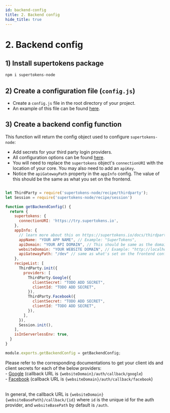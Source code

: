 ```yaml
---
id: backend-config
title: 2. Backend config
hide_title: true
---
```


# 2. Backend config

## 1) Install supertokens package
```bash
npm i supertokens-node
```

## 2) Create a configuration file (`config.js`)
- Create a `config.js` file in the root directory of your project.
- An example of this file can be found [here](https://github.com/supertokens/supertokens-auth-react/blob/master/examples/with-aws-lambda/backend/config.js).


## 3) Create a backend config function
This function will return the config object used to configure `supertokens-node`:
- Add secrets for your third party login providers.
- All configuration options can be found [here](/docs/nodejs/thirdparty/init).
- You will need to replace the `supertokens` object's `connectionURI` with the location of your core. You may also need to add an `apiKey`.
- Notice the `apiGatewayPath` property in the `appInfo` config. The value of this should be the same as what you set on the frontend.

<!--DOCUSAURUS_CODE_TABS-->
<!--config.js-->
```js

let ThirdParty = require('supertokens-node/recipe/thirdparty');
let Session = require('supertokens-node/recipe/session')

function getBackendConfig() {
  return {
    supertokens: {
      connectionURI: 'https://try.supertokens.io',
    },
    appInfo: {
      // learn more about this on https://supertokens.io/docs/thirdparty/appinfo
      appName: "YOUR APP NAME", // Example: "SuperTokens",
      apiDomain: "YOUR API DOMAIN", // This should be same as the domain name of your API Gateway. Example:  https://0ktsu4mmb6.execute-api.us-east-1.amazonaws.com
      websiteDomain: "YOUR WEBSITE DOMAIN", // Example: "http://localhost:8080",
      apiGatewayPath: "/dev" // same as what's set on the frontend config
    },
    recipeList: [
      ThirdParty.init({
        providers: [
          ThirdParty.Google({
            clientSecret: "TODO ADD SECRET",
            clientId: "TODO ADD SECRET",
          }),
          ThirdParty.Facebook({
            clientSecret: "TODO ADD SECRET",
            clientId: "TODO ADD SECRET",
          }),
        ],
      }),
      Session.init(),
    ],
    isInServerlessEnv: true,
  }
}

module.exports.getBackendConfig = getBackendConfig;

```
<!--END_DOCUSAURUS_CODE_TABS-->

<div class="specialNote" style="margin-bottom: 40px">
Please refer to the corresponding documentations to get your client ids and client secrets for each of the below providers:<br/>
  - <a href="https://developers.google.com/identity/sign-in/web/sign-in#create_authorization_credentials" rel="noopener noreferrer" target="_blank" >Google</a> (callback URL is <code>{websiteDomain}/auth/callback/google</code>)<br/>
  - <a href="https://developers.facebook.com/docs/development/create-an-app" rel="noopener noreferrer" target="_blank" >Facebook</a> (callback URL is <code>{websiteDomain}/auth/callback/facebook</code>)<br/><br/>

In general, the callback URL is `{websiteDomain}{websiteBasePath}/callback/{id}` where `id` is the unique id for the auth provider, and `websiteBasePath` by default is `/auth`.
</div>